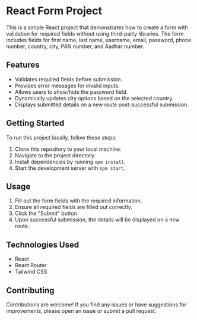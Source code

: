 # React Form Project

This is a simple React project that demonstrates how to create a form with validation for required fields without using third-party libraries. The form includes fields for first name, last name, username, email, password, phone number, country, city, PAN number, and Aadhar number.

## Features

- Validates required fields before submission.
- Provides error messages for invalid inputs.
- Allows users to show/hide the password field.
- Dynamically updates city options based on the selected country.
- Displays submitted details on a new route post-successful submission.

## Getting Started

To run this project locally, follow these steps:

1. Clone this repository to your local machine.
2. Navigate to the project directory.
3. Install dependencies by running `npm install`.
4. Start the development server with `npm start`.

## Usage

1. Fill out the form fields with the required information.
2. Ensure all required fields are filled out correctly.
3. Click the "Submit" button.
4. Upon successful submission, the details will be displayed on a new route.

## Technologies Used

- React
- React Router
- Tailwind CSS

## Contributing

Contributions are welcome! If you find any issues or have suggestions for improvements, please open an issue or submit a pull request.
